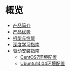 # 概览

* [产品简介](ai/gpu/introduction)
* [产品优势](ai/gpu/advantage)
* [机型与性能](ai/gpu/type)
* [深度学习指南](ai/gpu/practice)
* [驱动安装指南](ai/gpu/operation/index)
    * [CentOS7环境配置](ai/gpu/operation/centos7_cuda)
    * [Ubuntu14.04环境配置](ai/gpu/operation/ubuntu_cuda)







​    


​    
​        